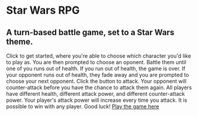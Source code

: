 # Star Wars RPG
## A turn-based battle game, set to a Star Wars theme.
Click to get started, where you're able to choose which character you'd like to play as.
You are then prompted to choose an oponent. Battle them until one of you runs out of health.
If you run out of health, the game is over.
If your opponent runs out of health, they fade away and you are prompted to choose your next opponent.
Click the button to attack. Your opponent will counter-attack before you have the chance to attack them again.
All players have different health, different attack power, and different counter-attack power. Your player's attack power will increase every time you attack.
It is possible to win with any player. Good luck! [Play the game here](https://jcutlah.github.io/star-wars-rpg/)
